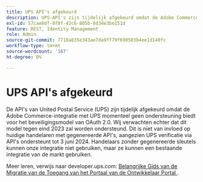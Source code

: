 ```yaml
---
title: UPS API's afgekeurd
description: UPS-API's zijn tijdelijk afgekeurd omdat de Adobe Commerce-integratie met UPS momenteel geen ondersteuning biedt voor het OAuth 2.0-beveiligingsmodel. Wij verwachten echter dat dit model voor het einde van dit jaar wordt ondersteund. Dit is niet van invloed op huidige handelaren met gegenereerde API-sleutels, aangezien UPS verificatie via API's ondersteunt tot 3 juni 2024. Handelaars zonder gegenereerde sleutels kunnen onze integratie niet gebruiken, maar ze kunnen een bestaande integratie van de markt gebruiken.
exl-id: 57cae8df-8f8f-42c6-805b-8d34e3be151d
feature: REST, Identity Management
role: Admin
source-git-commit: 7718a835e343ae7da9ff79f690503b4ee1d140fc
workflow-type: tm+mt
source-wordcount: '167'
ht-degree: 0%

---
```


# UPS API&#39;s afgekeurd

De API&#39;s van United Postal Service (UPS) zijn tijdelijk afgekeurd omdat de Adobe Commerce-integratie met UPS momenteel geen ondersteuning biedt voor het beveiligingsmodel van OAuth 2.0. Wij verwachten echter dat dit model tegen eind 2023 zal worden ondersteund. Dit is niet van invloed op huidige handelaren met gegenereerde API&#39;s, aangezien UPS verificatie via API&#39;s ondersteunt tot 3 juni 2024. Handelaars zonder gegenereerde sleutels kunnen onze integratie niet gebruiken, maar ze kunnen een bestaande integratie van de markt gebruiken.

Meer leren, verwijs naar developer.ups.com: [&#x200B; Belangrijke Gids van de Migratie van de Toegang van het Portaal van de Ontwikkelaar Portal &#x200B;](https://developer.ups.com/oauth-developer-guide?loc=en_US&sp_rid=NTA5MzQ1OTE2NjEyS0&sp_mid=72989914).
